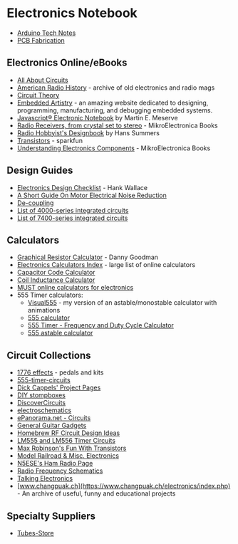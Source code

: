 # Electronics Notebook

* [Arduino Tech Notes](./arduino.md)
* [PCB Fabrication](./pcb_fab.md)

## Electronics Online/eBooks

* [All About Circuits](http://www.allaboutcircuits.com/)
* [American Radio History](http://www.americanradiohistory.com/) - archive of old electronics and radio mags
* [Circuit Theory](http://en.wikibooks.org/wiki/Circuit_Theory/All_Chapters)
* [Embedded Artistry](https://embeddedartistry.com) - an amazing website dedicated to designing, programming, manufacturing, and debugging embedded systems.
* [Javascript® Electronic Notebook](http://www.k7mem.com/) by Martin E. Meserve
* [Radio Receivers, from crystal set to stereo](https://www.mikroe.com/ebooks/radio-receivers-from-crystal-set-to-stereo/introduction) - MikroElectronica Books
* [Radio Hobbyist's Designbook](http://www.hanssummers.com/k6lha-design-book.html) by Hans Summers
* [Transistors](https://learn.sparkfun.com/tutorials/transistors) - sparkfun
* [Understanding Electronics Components](https://www.mikroe.com/ebooks/components-of-electronic-devices/introduction) - MikroElectronica Books

## Design Guides

* [Electronics Design Checklist](http://aqdi.com/articles/electronics-design-checklist-3/) - Hank Wallace
* [A Short Guide On Motor Electrical Noise Reduction](http://www.kerrywong.com/2012/01/26/a-short-guide-on-motor-electrical-noise-reduction/)
* [De-coupling](http://www.thebox.myzen.co.uk/Tutorial/De-coupling.html)
* [List of 4000-series integrated circuits](https://en.wikipedia.org/wiki/List_of_4000-series_integrated_circuits)
* [List of 7400-series integrated circuits](https://en.wikipedia.org/wiki/List_of_7400-series_integrated_circuits)

## Calculators

* [Graphical Resistor Calculator](http://www.dannyg.com/examples/res2/resistor.htm) - Danny Goodman
* [Electronics Calculators Index](https://daycounter.com/Calculators/) - large list of online calculators
* [Capacitor Code Calculator](https://www.electronics2000.co.uk/calc/capacitor-code-calculator.php)
* [Coil Inductance Calculator](http://www.66pacific.com/calculators/coil-inductance-calculator.aspx)
* [MUST online calculators for electronics](http://mustcalculate.com/)
* 555 Timer calculators:
    * [Visual555](https://visual555.tardate.com/) - my version of an astable/monostable calculator with animations
    * [555 calculator](http://web.udl.es/usuaris/p7806757/555-calculadora/555%20Calculator.htm)
    * [555 Timer - Frequency and Duty Cycle Calculator](http://www.bowdenshobbycircuits.info/555.htm)
    * [555 astable calculator](http://www.ohmslawcalculator.com/555-astable-calculator)

## Circuit Collections

* [1776 effects](http://1776effects.com/) - pedals and kits
* [555-timer-circuits](http://www.555-timer-circuits.com/)
* [Dick Cappels' Project Pages](http://www.cappels.org/dproj/Home.htm)
* [DIY stompboxes](https://www.diystompboxes.com/wpress/)
* [DiscoverCircuits](http://www.discovercircuits.com/index.htm)
* [electroschematics](http://www.electroschematics.com/)
* [ePanorama.net - Circuits](http://www.epanorama.net/index.php?index=circuit)
* [General Guitar Gadgets](http://www.generalguitargadgets.com/)
* [Homebrew RF Circuit Design Ideas](http://konstruktor.ha5khc.hu/linkgyujtemeny/linkgyujtemeny.htm)
* [LM555 and LM556 Timer Circuits](http://www.circuitous.ca/LM555.html)
* [Max Robinson's Fun With Transistors](http://www.funwithtransistors.net/)
* [Model Railroad & Misc. Electronics](http://www.circuitous.ca/CircuitIndex.html)
* [N5ESE's Ham Radio Page](http://www.n5ese.com/)
* [Radio Frequency Schematics](http://rf-circuit-schematic.blogspot.com/)
* [Talking Electronics](http://www.talkingelectronics.com/te_interactive_index.html)
* [www.changpuak.ch](https://www.changpuak.ch/electronics/index.php) - An archive of useful, funny and educational projects

## Specialty Suppliers

* [Tubes-Store](https://tubes-store.com/)
